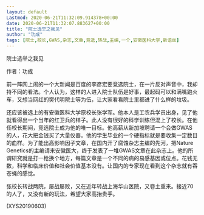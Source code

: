 ```yaml
---
layout: default
Lastmod: 2020-06-21T11:32:09.914378+00:00
date: 2020-06-21T11:32:07.883627+00:00
title: "院士选举之我见"
author: "功成"
tags: [院士,校长,GWAS,杂志,文章,竞选,转战,主编,一个,安徽医科大学,新语丝]
---
```


院士选举之我见

作者：功成

前一阵网上闹的一个大新闻是百度的李彦宏要竞选院士，在一片反对声音中，我却持不同的看法。个人认为，这样的人进入院士队伍是好事，最起码可以和满嘴跑火车，又想当网红的樊代明院士等为伍，让大家看看院士里都进了什么样的垃圾。

还应该被选上的有安徽医科大学原校长张学军。他本人是工农兵学员出身，见了他就看得出一个当年的红卫兵的样子。此人没有很好的科学训练但混上了校长。在他任校长期间，竞选院士成为他的唯一目标。他高薪从新加坡聘请一个会做GWAS的人，花大把金钱买了大量仪器。他的学生毕业的一个硬指标就是要收集一定数目的血样。为了能出高影响因子文章，在国内开了腐蚀杂志主编的先河，把Nature Genetics的主编请来安徽医大，终于发表了一堆GWAS文章在此杂志上。他的所谓研究就是打一枪换个地方，每篇文章是一个不同的病的易感基因或位点。花钱无数，科学和临床价值和社会价值基本没有。让国内的专家现在看到这个杂志就有吞苍蝇的感觉。

张校长转战两院，屡战屡败，又在近年转战上海华山医院，又卷土重来。接近70的人了，又没有新的玩法，希望大家高抬贵手。

(XYS20190603)

